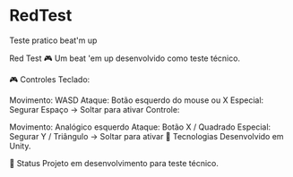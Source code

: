 # RedTest
 Teste pratico beat'm up

 Red Test 🎮
Um beat 'em up desenvolvido como teste técnico.

🎮 Controles
Teclado:

Movimento: WASD
Ataque: Botão esquerdo do mouse ou X
Especial: Segurar Espaço → Soltar para ativar
Controle:

Movimento: Analógico esquerdo
Ataque: Botão X / Quadrado
Especial: Segurar Y / Triângulo → Soltar para ativar
🔧 Tecnologias
Desenvolvido em Unity.

📌 Status
Projeto em desenvolvimento para teste técnico.
